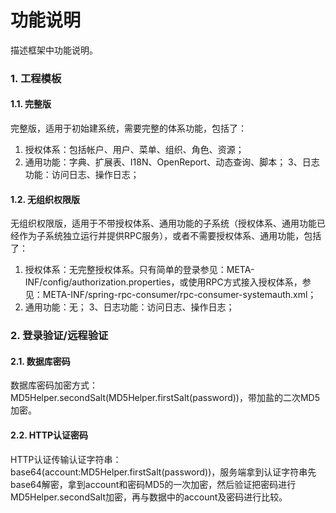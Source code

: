 功能说明
====

描述框架中功能说明。

### 1. 工程模板

#### 1.1. 完整版

完整版，适用于初始建系统，需要完整的体系功能，包括了：

1. 授权体系：包括帐户、用户、菜单、组织、角色、资源；
2. 通用功能：字典、扩展表、I18N、OpenReport、动态查询、脚本；
3、日志功能：访问日志、操作日志；

#### 1.2. 无组织权限版

无组织权限版，适用于不带授权体系、通用功能的子系统（授权体系、通用功能已经作为子系统独立运行并提供RPC服务），或者不需要授权体系、通用功能，包括了：

1. 授权体系：无完整授权体系。只有简单的登录参见：META-INF/config/authorization.properties，或使用RPC方式接入授权体系，参见：META-INF/spring-rpc-consumer/rpc-consumer-systemauth.xml；
2. 通用功能：无；
3、日志功能：访问日志、操作日志；

### 2. 登录验证/远程验证

#### 2.1. 数据库密码

数据库密码加密方式：MD5Helper.secondSalt(MD5Helper.firstSalt(password))，带加盐的二次MD5加密。

#### 2.2. HTTP认证密码

HTTP认证传输认证字符串：base64(account:MD5Helper.firstSalt(password))，服务端拿到认证字符串先base64解密，拿到account和密码MD5的一次加密，然后验证把密码进行MD5Helper.secondSalt加密，再与数据中的account及密码进行比较。

